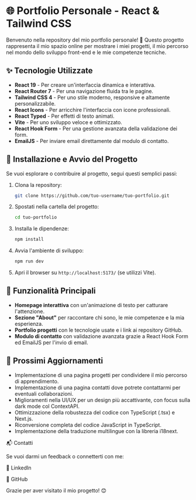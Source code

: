 # 🌐 Portfolio Personale - React & Tailwind CSS

Benvenuto nella repository del mio portfolio personale! 🚀 Questo progetto rappresenta il mio spazio online per mostrare i miei progetti, il mio percorso nel mondo dello sviluppo front-end e le mie competenze tecniche.

## ✨ Tecnologie Utilizzate

- **React 19** - Per creare un'interfaccia dinamica e interattiva.
- **React Router 7** - Per una navigazione fluida tra le pagine.
- **Tailwind CSS 4** - Per uno stile moderno, responsive e altamente personalizzabile.
- **React Icons** - Per arricchire l'interfaccia con icone professionali.
- **React Typed** - Per effetti di testo animati.
- **Vite** - Per uno sviluppo veloce e ottimizzato.
- **React Hook Form** - Per una gestione avanzata della validazione dei form.
- **EmailJS** - Per inviare email direttamente dal modulo di contatto.

## 🔧 Installazione e Avvio del Progetto

Se vuoi esplorare o contribuire al progetto, segui questi semplici passi:

1. Clona la repository:
   ```sh
   git clone https://github.com/tuo-username/tuo-portfolio.git
   ```
2. Spostati nella cartella del progetto:
   ```sh
   cd tuo-portfolio
   ```
3. Installa le dipendenze:
   ```sh
   npm install
   ```
4. Avvia l'ambiente di sviluppo:
   ```sh
   npm run dev
   ```
5. Apri il browser su `http://localhost:5173/` (se utilizzi Vite).

## 🚀 Funzionalità Principali

- **Homepage interattiva** con un'animazione di testo per catturare l'attenzione.
- **Sezione "About"** per raccontare chi sono, le mie competenze e la mia esperienza.
- **Portfolio progetti** con le tecnologie usate e i link ai repository GitHub.
- **Modulo di contatto** con validazione avanzata grazie a React Hook Form ed EmailJS per l'invio di email.

## 🎯 Prossimi Aggiornamenti

- Implementazione di una pagina progetti per condividere il mio percorso di apprendimento.
- Implementazione di una pagina contatti dove potrete contattarmi per eventuali collaborazioni.
- Miglioramenti nella UI/UX per un design più accattivante, con focus sulla dark mode col ContextAPI.
- Ottimizzazione della robustezza del codice con TypeScript (.tsx) e Next.js.
- Riconversione completa del codice JavaScript in TypeScript.
- Implementazione della traduzione multilingue con la libreria i18next.

📬 Contatti

Se vuoi darmi un feedback o connetterti con me:

💼 LinkedIn

🐙 GitHub

Grazie per aver visitato il mio progetto! 😊
